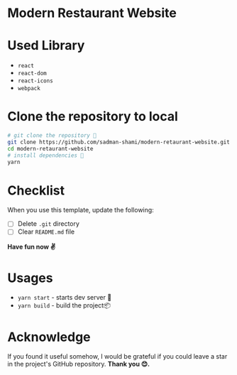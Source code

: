 # Modern Restaurant Website

# Used Library

- `react`
- `react-dom`
- `react-icons`
- `webpack`

# Clone the repository to local

```sh
# git clone the repository 🦑
git clone https://github.com/sadman-shami/modern-retaurant-website.git
cd modern-retaurant-website
# install dependencies 🧶
yarn
```

# Checklist

When you use this template, update the following:

- [ ] Delete `.git` directory
- [ ] Clear `README.md` file

**Have fun now ✌️**

# Usages

- `yarn start` - starts dev server 🚀
- `yarn build` - build the project📦

# Acknowledge

If you found it useful somehow, I would be grateful if you could leave a star in the project's GitHub repository.
**Thank you 😊.**
